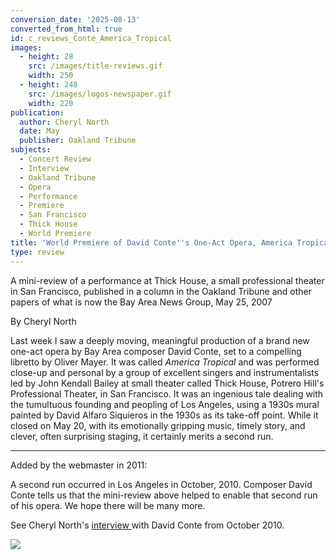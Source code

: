 ```yaml
---
conversion_date: '2025-08-13'
converted_from_html: true
id: c_reviews_Conte_America_Tropical
images:
  - height: 28
    src: /images/title-reviews.gif
    width: 250
  - height: 248
    src: /images/logos-newspaper.gif
    width: 220
publication:
  author: Cheryl North
  date: May
  publisher: Oakland Tribune
subjects:
  - Concert Review
  - Interview
  - Oakland Tribune
  - Opera
  - Performance
  - Premiere
  - San Francisco
  - Thick House
  - World Premiere
title: 'World Premiere of David Conte''s One-Act Opera, America Tropical'
type: review
---
```



A mini-review of a performance at Thick House, a small professional theater in San Francisco, published in a column in the Oakland Tribune and other papers of what is now the Bay Area News Group, May 25, 2007

By Cheryl North

Last week I saw a deeply moving, meaningful production of a brand new one-act opera by Bay Area composer David Conte, set to a compelling libretto by Oliver Mayer. It was called *America Tropical* and was performed close-up and personal by a group of excellent singers and instrumentalists led by John Kendall Bailey at small theater called Thick House, Potrero Hill's Professional Theater, in San Francisco. It was an ingenious tale dealing with the tumultuous founding and peopling of Los Angeles, using a 1930s mural painted by David Alfaro Siquieros in the 1930s as its take-off point. While it closed on May 20, with its emotionally gripping music, timely story, and clever, often surprising staging, it certainly merits a second run.

****

Added by the webmaster in 2011:

A second run occurred in Los Angeles in October, 2010. Composer David Conte tells us that the mini-review above helped to enable that second run of his opera. We hope there will be many more.

See Cheryl North's [interview ](c_conte.htm)with David Conte from October 2010.

![](/images/logos-newspaper.gif)
